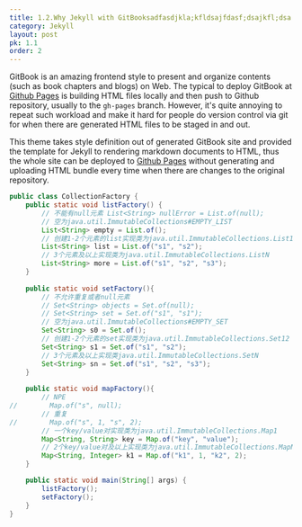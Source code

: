 ```yaml
---
title: 1.2.Why Jekyll with GitBooksadfasdjkla;kfldsajfdasf;dsajkfl;dsa
category: Jekyll
layout: post
pk: 1.1
order: 2
---
```


GitBook is an amazing frontend style to present and organize contents (such as book chapters
and blogs) on Web. The typical to deploy GitBook at [Github Pages][1]
is building HTML files locally and then push to Github repository, usually to the `gh-pages`
branch. However, it's quite annoying to repeat such workload and make it hard for people do
version control via git for when there are generated HTML files to be staged in and out.

This theme takes style definition out of generated GitBook site and provided the template
for Jekyll to rendering markdown documents to HTML, thus the whole site can be deployed
to [Github Pages][1] without generating and uploading HTML bundle every time when there are
changes to the original repository.

```java
public class CollectionFactory {
    public static void listFactory() {
        // 不能有null元素 List<String> nullError = List.of(null);
        // 空为java.util.ImmutableCollections#EMPTY_LIST
        List<String> empty = List.of();
        // 创建1-2个元素的list实现类为java.util.ImmutableCollections.List12
        List<String> list = List.of("s1", "s2");
        // 3个元素及以上实现类为java.util.ImmutableCollections.ListN
        List<String> more = List.of("s1", "s2", "s3");
    }
    
    public static void setFactory(){
        // 不允许重复或者null元素
        // Set<String> objects = Set.of(null);
        // Set<String> set = Set.of("s1", "s1");
        // 空为java.util.ImmutableCollections#EMPTY_SET
        Set<String> s0 = Set.of();
        // 创建1-2个元素的set实现类为java.util.ImmutableCollections.Set12
        Set<String> s1 = Set.of("s1", "s2");
        // 3个元素及以上实现类java.util.ImmutableCollections.SetN
        Set<String> sn = Set.of("s1", "s2", "s3");
    }
    
    public static void mapFactory(){
        // NPE
//        Map.of("s", null);
        // 重复
//        Map.of("s", 1, "s", 2);
        // 一个key/value对实现类为java.util.ImmutableCollections.Map1
        Map<String, String> key = Map.of("key", "value");
        // 2个key/value对及以上实现类为java.util.ImmutableCollections.MapN
        Map<String, Integer> k1 = Map.of("k1", 1, "k2", 2);
    }

    public static void main(String[] args) {
        listFactory();
        setFactory();
    }
}
```

[1]: https://pages.github.com
